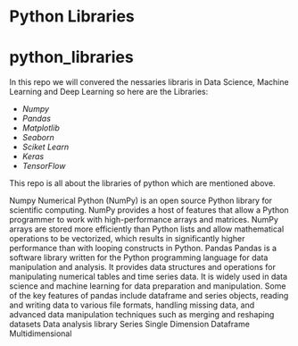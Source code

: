 # **Python Libraries**
# python_libraries
In this repo we will convered the nessaries libraris in Data Science, Machine Learning and Deep Learning so here are the Libraries:

  - *Numpy*
  - *Pandas*
  - *Matplotlib*
  - *Seaborn*
  - *Sciket Learn*
  - *Keras*
  - *TensorFlow*
  
This repo is all about the libraries of python which are mentioned above.

Numpy Numerical Python (NumPy) is an open source Python library for scientific computing. NumPy provides a host of features that allow a Python programmer to work with high-performance arrays and matrices. NumPy arrays are stored more efficiently than Python lists and allow mathematical operations to be vectorized, which results in significantly higher performance than with looping constructs in Python.
Pandas Pandas is a software library written for the Python programming language for data manipulation and analysis. It provides data structures and operations for manipulating numerical tables and time series data. It is widely used in data science and machine learning for data preparation and manipulation. Some of the key features of pandas include dataframe and series objects, reading and writing data to various file formats, handling missing data, and advanced data manipulation techniques such as merging and reshaping datasets
Data analysis library
Series Single Dimension
Dataframe Multidimensional

